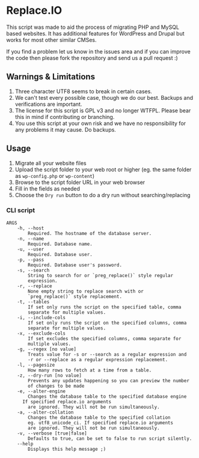 # Replace.IO

This script was made to aid the process of migrating PHP and MySQL based websites. It has additional features for WordPress and Drupal but works for most other similar CMSes.

If you find a problem let us know in the issues area and if you can improve the code then please fork the repository and send us a pull request :)

## Warnings & Limitations

1. Three character UTF8 seems to break in certain cases.
2. We can't test every possible case, though we do our best. Backups and verifications are important.
3. The license for this script is GPL v3 and no longer WTFPL. Please bear this in mind if contributing or branching.
4. You use this script at your own risk and we have no responsibility for any problems it may cause. Do backups.

## Usage

1. Migrate all your website files
2. Upload the script folder to your web root or higher (eg. the same folder as `wp-config.php` or `wp-content`)
3. Browse to the script folder URL in your web browser
4. Fill in the fields as needed
5. Choose the `Dry run` button to do a dry run without searching/replacing

### CLI script

```
ARGS
	-h, --host
		Required. The hostname of the database server.
	-n, --name
		Required. Database name.
	-u, --user
		Required. Database user.
	-p, --pass
		Required. Database user's password.
	-s, --search
		String to search for or `preg_replace()` style regular
		expression.
	-r, --replace
		None empty string to replace search with or
		`preg_replace()` style replacement.
	-t, --tables
		If set only runs the script on the specified table, comma
		separate for multiple values.
	-i, --include-cols
		If set only runs the script on the specified columns, comma
		separate for multiple values.
	-x, --exclude-cols
		If set excludes the specified columns, comma separate for
		multiple values.
	-g, --regex [no value]
		Treats value for -s or --search as a regular expression and
		-r or --replace as a regular expression replacement.
	-l, --pagesize
		How many rows to fetch at a time from a table.
	-z, --dry-run [no value]
		Prevents any updates happening so you can preview the number
		of changes to be made
	-e, --alter-engine
		Changes the database table to the specified database engine
	  If specified replace.io arguments
		are ignored. They will not be run simultaneously.
	-a, --alter-collation
		Changes the database table to the specified collation
		eg. utf8_unicode_ci. If specified replace.io arguments
		are ignored. They will not be run simultaneously.
	-v, --verbose [true|false]
		Defaults to true, can be set to false to run script silently.
	--help
		Displays this help message ;)
```
